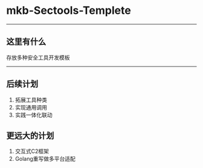 # mkb-Sectools-Templete

---
## 这里有什么

存放多种安全工具开发模板

---

## 后续计划

1. 拓展工具种类
2. 实现通用调用
3. 实践一体化联动

## 更远大的计划

1. 交互式C2框架
2. Golang重写做多平台适配
